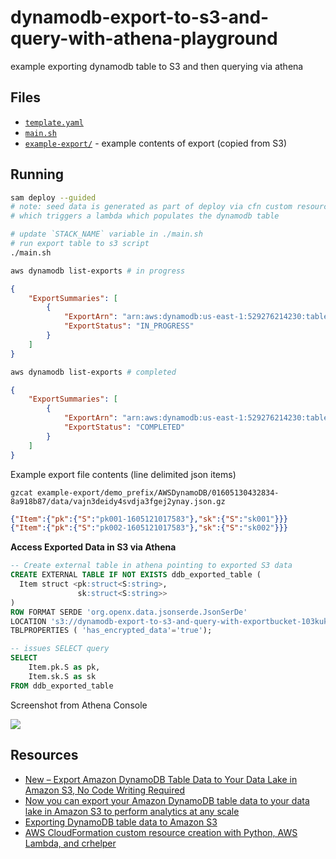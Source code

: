 # dynamodb-export-to-s3-and-query-with-athena-playground

example exporting dynamodb table to S3 and then querying via athena

## Files

* [`template.yaml`](template.yaml)
* [`main.sh`](main.sh)
* [`example-export/`](example-export) - example contents of export (copied from S3)

## Running

```sh
sam deploy --guided
# note: seed data is generated as part of deploy via cfn custom resource `Custom::SeedData`
# which triggers a lambda which populates the dynamodb table

# update `STACK_NAME` variable in ./main.sh
# run export table to s3 script
./main.sh

aws dynamodb list-exports # in progress
```

```json
{
    "ExportSummaries": [
        {
            "ExportArn": "arn:aws:dynamodb:us-east-1:529276214230:table/dynamodb-export-to-s3-and-query-with-athena-playground-v2-MyTable-1WGSJ3W2WJWPK/export/01605130432834-8a918b87",
            "ExportStatus": "IN_PROGRESS"
        }
    ]
}
```

```sh
aws dynamodb list-exports # completed
```
```json
{
    "ExportSummaries": [
        {
            "ExportArn": "arn:aws:dynamodb:us-east-1:529276214230:table/dynamodb-export-to-s3-and-query-with-athena-playground-v2-MyTable-1WGSJ3W2WJWPK/export/01605130432834-8a918b87",
            "ExportStatus": "COMPLETED"
        }
    ]
}
```

Example export file contents (line delimited json items)

`gzcat example-export/demo_prefix/AWSDynamoDB/01605130432834-8a918b87/data/vajn3deidy4svdja3fgej2ynay.json.gz`

```json
{"Item":{"pk":{"S":"pk001-1605121017583"},"sk":{"S":"sk001"}}}
{"Item":{"pk":{"S":"pk002-1605121017583"},"sk":{"S":"sk002"}}}
```

**Access Exported Data in S3 via Athena**

```sql
-- Create external table in athena pointing to exported S3 data
CREATE EXTERNAL TABLE IF NOT EXISTS ddb_exported_table (
  Item struct <pk:struct<S:string>,
               sk:struct<S:string>>
)
ROW FORMAT SERDE 'org.openx.data.jsonserde.JsonSerDe'
LOCATION 's3://dynamodb-export-to-s3-and-query-with-exportbucket-103kukqwmab7n/demo_prefix/AWSDynamoDB/01605130432834-8a918b87/data/'
TBLPROPERTIES ( 'has_encrypted_data'='true');

-- issues SELECT query
SELECT
    Item.pk.S as pk,
    Item.sk.S as sk
FROM ddb_exported_table
```

Screenshot from Athena Console

![](https://www.evernote.com/l/AAH1H1K1GLJAp72MXnQvHCiOBLxptt9FkrYB/image.png)

## Resources

* [New – Export Amazon DynamoDB Table Data to Your Data Lake in Amazon S3, No Code Writing Required](https://aws.amazon.com/blogs/aws/new-export-amazon-dynamodb-table-data-to-data-lake-amazon-s3/)
* [Now you can export your Amazon DynamoDB table data to your data lake in Amazon S3 to perform analytics at any scale](https://aws.amazon.com/about-aws/whats-new/2020/11/now-you-can-export-your-amazon-dynamodb-table-data-to-your-data-lake-in-amazon-s3-to-perform-analytics-at-any-scale/)
* [Exporting DynamoDB table data to Amazon S3](https://docs.aws.amazon.com/amazondynamodb/latest/developerguide/DataExport.html)
* [AWS CloudFormation custom resource creation with Python, AWS Lambda, and crhelper](https://aws.amazon.com/blogs/infrastructure-and-automation/aws-cloudformation-custom-resource-creation-with-python-aws-lambda-and-crhelper/)
